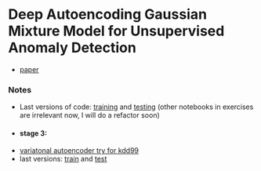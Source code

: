 # Deep Autoencoding Gaussian Mixture Model for Unsupervised Anomaly Detection
- [paper](https://openreview.net/forum?id=BJJLHbb0-)

### Notes
- Last versions of code: [training](https://github.com/BRML/2018-mlic-cem/blob/master/exercises/train-fullNet_kdd99.ipynb) and [testing](https://github.com/BRML/2018-mlic-cem/blob/master/exercises/test-fullNet_kdd99.ipynb) (other notebooks in exercises are irrelevant now, I will do a refactor soon)
- #### stage 3:
- [variatonal autoencoder try for kdd99](https://github.com/BRML/2018-mlic-cem/blob/master/stage3/vae-kdd99.ipynb)
- last versions: [train](https://github.com/BRML/2018-mlic-cem/blob/master/stage3/vae-kdd99-train.ipynb) and [test](https://github.com/BRML/2018-mlic-cem/blob/master/stage3/vae-kdd99-test.ipynb)
